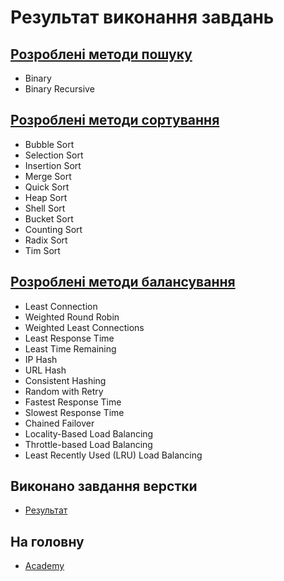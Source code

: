 # Результат виконання завдань

## [Розроблені методи пошуку](/Lesson1/algorithms/search)

* Binary
* Binary Recursive

## [Розроблені методи сортування](/Lesson1/algorithms/sorting)

* Bubble Sort
* Selection Sort
* Insertion Sort
* Merge Sort
* Quick Sort
* Heap Sort
* Shell Sort
* Bucket Sort
* Counting Sort
* Radix Sort
* Tim Sort

## [Розроблені методи балансування](/Lesson1/algorithms/balance)

* Least Connection
* Weighted Round Robin
* Weighted Least Connections
* Least Response Time
* Least Time Remaining
* IP Hash
* URL Hash
* Consistent Hashing
* Random with Retry
* Fastest Response Time
* Slowest Response Time
* Chained Failover
* Locality-Based Load Balancing
* Throttle-based Load Balancing
* Least Recently Used (LRU) Load Balancing

## Виконано завдання верстки

* [Результат](/Lesson1/web/DateTask.html)

## На головну

* [Academy](/)
